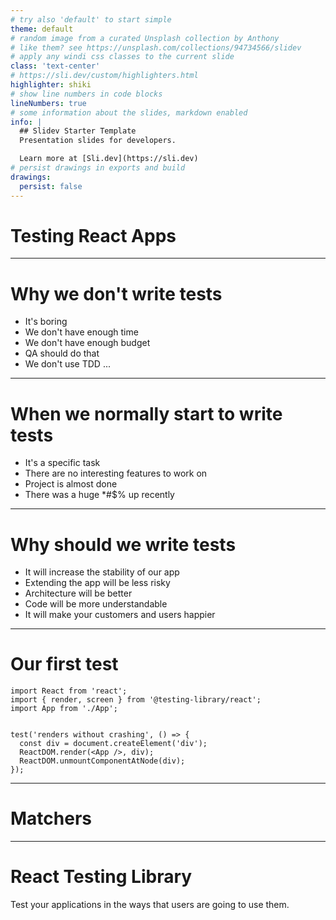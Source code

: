```yaml
---
# try also 'default' to start simple
theme: default
# random image from a curated Unsplash collection by Anthony
# like them? see https://unsplash.com/collections/94734566/slidev
# apply any windi css classes to the current slide
class: 'text-center'
# https://sli.dev/custom/highlighters.html
highlighter: shiki
# show line numbers in code blocks
lineNumbers: true
# some information about the slides, markdown enabled
info: |
  ## Slidev Starter Template
  Presentation slides for developers.

  Learn more at [Sli.dev](https://sli.dev)
# persist drawings in exports and build
drawings:
  persist: false
---
```


# Testing React Apps

---

# Why we don't write tests

- It's boring
- We don't have enough time
- We don't have enough budget
- QA should do that
- We don't use TDD
...

---

# When we normally start to write tests

- It's a specific task
- There are no interesting features to work on
- Project is almost done
- There was a huge *#$% up recently

--- 

# Why should we write tests

- It will increase the stability of our app
- Extending the app will be less risky
- Architecture will be better
- Code will be more understandable
- It will make your customers and users happier

---

# Our first test

```tsx
import React from 'react';
import { render, screen } from '@testing-library/react';
import App from './App';


test('renders without crashing', () => {
  const div = document.createElement('div');
  ReactDOM.render(<App />, div);
  ReactDOM.unmountComponentAtNode(div);
});
```

---

# Matchers


---

# React Testing Library

Test your applications in the ways that users are going to use them.

